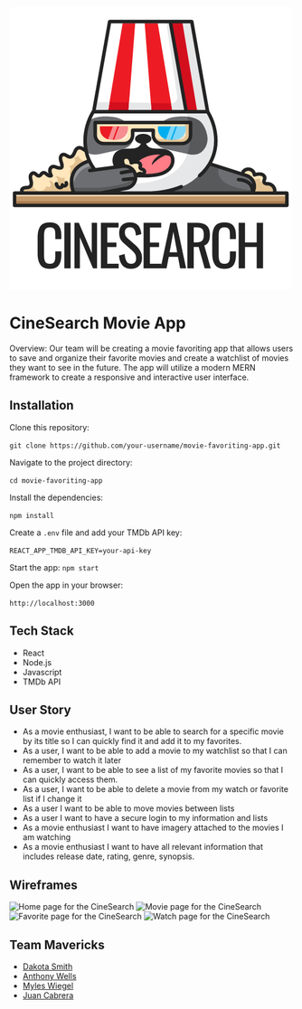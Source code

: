 

![Large cinesearch logo which is a panda eating popcorn](/src/components/assets/logo-large.png)

# CineSearch Movie App
Overview: Our team will be creating a movie favoriting app that allows users to save and organize their favorite movies and create a watchlist of movies they want to see in the future. The app will utilize a modern MERN framework to create a responsive and interactive user interface.

## Installation

Clone this repository: 

```git clone https://github.com/your-username/movie-favoriting-app.git```

Navigate to the project directory: 

```cd movie-favoriting-app```

Install the dependencies: 

```npm install```

Create a ```.env``` file and add your TMDb API key: 

```REACT_APP_TMDB_API_KEY=your-api-key```

Start the app: ```npm start```

Open the app in your browser:

 ```http://localhost:3000```

## Tech Stack

 - React 
 - Node.js
 - Javascript
 - TMDb API

 ## User Story

- As a movie enthusiast, I want to be able to search for a specific movie by its title so I can quickly find it and add it to my favorites.
- As a user, I want to be able to add a movie to my watchlist so that I can remember to watch it later
- As a user, I want to be able to see a list of my favorite movies so that I can quickly access them.
- As a user, I want to be able to delete a movie from my watch or favorite list if I change it
- As a user I want to be able to move movies between lists
- As a user I want to have a secure login to my information and lists
- As a movie enthusiast I want to have imagery attached to the movies I am watching
- As a movie enthusiast I want to have all relevant information that includes release date, rating, genre, synopsis.

## Wireframes
![Home page for the CineSearch](/src/components/assets/page1.png)
![Movie page for the CineSearch](/src/components/assets/page2.png)
![Favorite page for the CineSearch](/src/components/assets/page3.png)
![Watch page for the CineSearch](/src/components/assets/page4.png)

## Team Mavericks
 - [Dakota Smith](https://github.com/Dxk0ta)
 - [Anthony Wells](https://github.com/awellsbiz)
 - [Myles Wiegel](https://github.com/mylesw27)
 - [Juan Cabrera](https://github.com/juanedcabrera)

